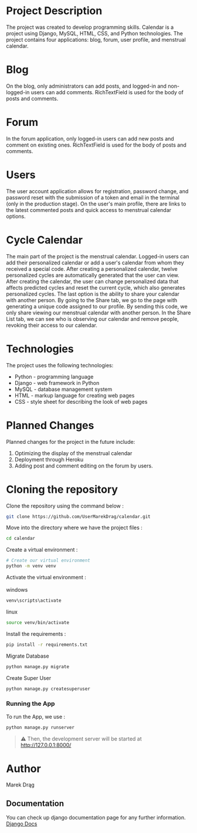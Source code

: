 # Project Description
The project was created to develop programming skills. Calendar is a project using Django, MySQL, HTML, CSS, and Python technologies. The project contains four applications: blog, forum, user profile, and menstrual calendar.

# Blog
On the blog, only administrators can add posts, and logged-in and non-logged-in users can add comments. RichTextField is used for the body of posts and comments.

# Forum
In the forum application, only logged-in users can add new posts and comment on existing ones. RichTextField is used for the body of posts and comments.

# Users
The user account application allows for registration, password change, and password reset with the submission of a token and email in the terminal (only in the production stage). On the user's main profile, there are links to the latest commented posts and quick access to menstrual calendar options.

# Cycle Calendar
The main part of the project is the menstrual calendar. Logged-in users can add their personalized calendar or add a user's calendar from whom they received a special code. After creating a personalized calendar, twelve personalized cycles are automatically generated that the user can view. After creating the calendar, the user can change personalized data that affects predicted cycles and reset the current cycle, which also generates personalized cycles. The last option is the ability to share your calendar with another person. By going to the Share tab, we go to the page with generating a unique code assigned to our profile. By sending this code, we only share viewing our menstrual calendar with another person. In the Share List tab, we can see who is observing our calendar and remove people, revoking their access to our calendar.

# Technologies
The project uses the following technologies:
 
- Python - programming language
- Django - web framework in Python
- MySQL - database management system
- HTML - markup language for creating web pages
- CSS - style sheet for describing the look of web pages

# Planned Changes
Planned changes for the project in the future include:

1. Optimizing the display of the menstrual calendar
2. Deployment through Heroku
3. Adding post and comment editing on the forum by users.

# Cloning the repository

Clone the repository using the command below :
```bash
git clone https://github.com/UserMarekDrag/calendar.git
```

Move into the directory where we have the project files : 
```bash
cd calendar
```

Create a virtual environment :
```bash
# Create our virtual environment
python -m venv venv
```

Activate the virtual environment : <br><br>
windows
```bash
venv\scripts\activate
```
linux
```bash
source venv/bin/activate
```

Install the requirements :
```bash
pip install -r requirements.txt
```

Migrate Database
```bash
python manage.py migrate
```

Create Super User
```bash
python manage.py createsuperuser
```

### Running the App

To run the App, we use :
```bash
python manage.py runserver
```
> ⚠ Then, the development server will be started at http://127.0.0.1:8000/


# Author
Marek Drąg

## Documentation
You can check up django documentation page for any further information.
[Django Docs](https://docs.djangoproject.com/en/4.0/)